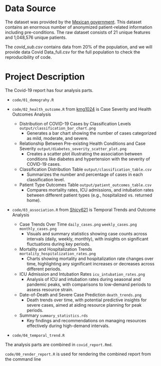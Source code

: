 # Data Source

The dataset was provided by the [Mexican government](https://datos.gob.mx/busca/dataset/informacion-referente-a-casos-covid-19-en-mexico). This dataset contains an enormous number of anonymized patient-related information including pre-conditions. The raw dataset consists of 21 unique features and 1,048,576 unique patients.

The *covid_sub.csv* contains data from 20% of the population, and we will provide data Covid Data_full.csv for the full population to check the reproducibility of code.


# Project Description

The Covid-19 report has four analysis parts.

- `code/01_demograhy.R` 

- `code/02_health_outcome.R` from [kmg1024](https://github.com/kmg1024/DATA550-Midterm) is Case Severity and Health Outcomes Analysis
  - Distribution of COVID-19 Cases by Classification Levels `output/classification_bar_chart.png`
    - Generates a bar chart showing the number of cases categorized as mild, moderate, and severe.
  - Relationship Between Pre-existing Health Conditions and Case Severity `output/diabetes_severity_scatter_plot.png`
    - Creates a scatter plot illustrating the association between conditions like diabetes and hypertension with the severity of COVID-19 cases.
  - Classification Distribution Table `output/classification_table.csv`
    - Summarizes the number and percentage of cases in each classification level.
  - Patient Type Outcomes Table `output/patient_outcomes_table.csv`
    - Compares mortality rates, ICU admissions, and intubation rates between different patient types (e.g., hospitalized vs. returned home).

- `code/03_association.R` from [Shicy621](https://github.com/Shicy621/DATA550-Midterm) is Temporal Trends and Outcome Analysis
  - Case Trends Over Time `daily_cases.png` `weekly_cases.png` `monthly_cases.png`
    - Visuals and summary statistics showing case counts across intervals (daily, weekly, monthly), with insights on significant fluctuations during key periods.
  - Mortality and Hospitalization Trends `mortality_hospitalization_rates.png`
    - Charts showing mortality and hospitalization rate changes over time, highlighting any significant increases or decreases across different periods.
  - ICU Admission and Intubation Rates `icu_intubation_rates.png`
    - Analysis of ICU and intubation rates during seasonal and pandemic peaks, with comparisons to low-demand periods to assess resource strain.
  - Date-of-Death and Severe Case Prediction `death_trends.png`
    - Death trends over time, with potential predictive insights for severe cases, aimed at aiding resource planning for peak periods.
  - Summary `summary_statistics.rds`
    - Key findings and recommendations on managing resources effectively during high-demand intervals.

- `code/04_temporal_trend.R`

The analysis parts are combined in `covid_report.Rmd`.

`code/00_render_report.R` is used for rendering the combined report from the command line